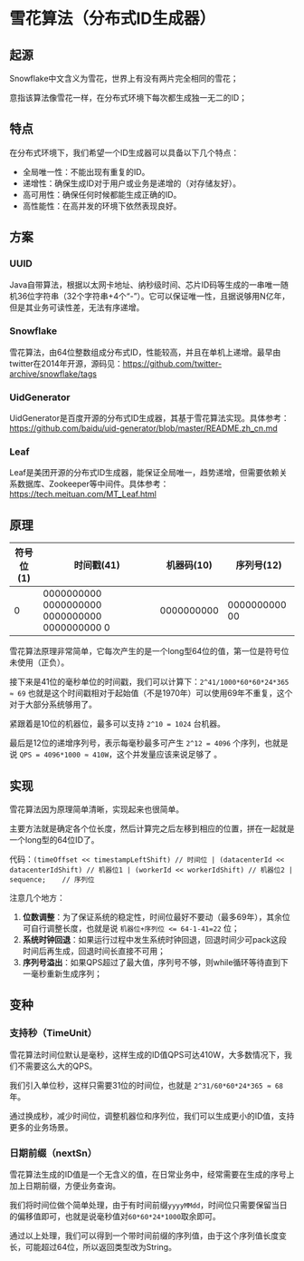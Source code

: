 # 雪花算法（分布式ID生成器）

## 起源
Snowflake中文含义为雪花，世界上有没有两片完全相同的雪花；

意指该算法像雪花一样，在分布式环境下每次都生成独一无二的ID；

## 特点
在分布式环境下，我们希望一个ID生成器可以具备以下几个特点：

* 全局唯一性：不能出现有重复的ID。
* 递增性：确保生成ID对于用户或业务是递增的（对存储友好）。
* 高可用性：确保任何时候都能生成正确的ID。
* 高性能性：在高并发的环境下依然表现良好。

## 方案

### UUID
Java自带算法，根据以太网卡地址、纳秒级时间、芯片ID码等生成的一串唯一随机36位字符串（32个字符串+4个“-”）。它可以保证唯一性，且据说够用N亿年，但是其业务可读性差，无法有序递增。

### Snowflake
雪花算法，由64位整数组成分布式ID，性能较高，并且在单机上递增。最早由twitter在2014年开源，源码见：https://github.com/twitter-archive/snowflake/tags

### UidGenerator
UidGenerator是百度开源的分布式ID生成器，其基于雪花算法实现。具体参考：https://github.com/baidu/uid-generator/blob/master/README.zh_cn.md

### Leaf
Leaf是美团开源的分布式ID生成器，能保证全局唯一，趋势递增，但需要依赖关系数据库、Zookeeper等中间件。具体参考：https://tech.meituan.com/MT_Leaf.html

## 原理
| 符号位(1) |                  时间戳(41)                   | 机器码(10) |  序列号(12)   |
|-----------|-----------------------------------------------|------------|---------------|
|         0 | 0000000000 0000000000 0000000000 0000000000 0 | 0000000000 | 0000000000 00 |

雪花算法原理非常简单，它每次产生的是一个long型64位的值，第一位是符号位未使用（正负）。

接下来是41位的毫秒单位的时间戳，我们可以计算下：`2^41/1000*60*60*24*365 ≈ 69`
也就是这个时间戳相对于起始值（不是1970年）可以使用69年不重复，这个对于大部分系统够用了。

紧跟着是10位的机器位，最多可以支持 `2^10 = 1024` 台机器。

最后是12位的递增序列号，表示每毫秒最多可产生 `2^12 = 4096` 个序列，也就是说 `QPS = 4096*1000 ≈ 410W`，这个并发量应该来说足够了 。

## 实现
雪花算法因为原理简单清晰，实现起来也很简单。

主要方法就是确定各个位长度，然后计算完之后左移到相应的位置，拼在一起就是一个long型的64位ID了。

代码：`(timeOffset << timestampLeftShift) // 时间位
		 | (datacenterId << datacenterIdShift) // 机器位1
		 | (workerId << workerIdShift) // 机器位2
		 | sequence;	// 序列位`

注意几个地方：
1. **位数调整**：为了保证系统的稳定性，时间位最好不要动（最多69年），其余位可自行调整长度，也就是说 `机器位+序列位 <= 64-1-41=22` 位；
2. **系统时钟回退**：如果运行过程中发生系统时钟回退，回退时间少可pack这段时间后再生成，回退时间长直接不可用；
3. **序列号溢出**：如果QPS超过了最大值，序列号不够，则while循环等待直到下一毫秒重新生成序列；

## 变种

### 支持秒（TimeUnit）
雪花算法时间位默认是毫秒，这样生成的ID值QPS可达410W，大多数情况下，我们不需要这么大的QPS。

我们引入单位秒，这样只需要31位的时间位，也就是 `2^31/60*60*24*365 ≈ 68` 年。

通过换成秒，减少时间位，调整机器位和序列位，我们可以生成更小的ID值，支持更多的业务场景。

### 日期前缀（nextSn）

雪花算法生成的ID值是一个无含义的值，在日常业务中，经常需要在生成的序号上加上日期前缀，方便业务查询。

我们将时间位做个简单处理，由于有时间前缀`yyyyMMdd`，时间位只需要保留当日的偏移值即可，也就是说毫秒值对`60*60*24*1000`取余即可。

通过以上处理，我们可以得到一个带时间前缀的序列值，由于这个序列值长度变长，可能超过64位，所以返回类型改为String。
